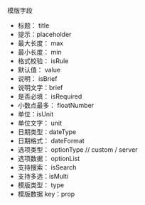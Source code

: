 模版字段

- 标题： title
- 提示：placeholder
- 最大长度： max
- 最小长度： min
- 格式校验： isRule
- 默认值： value
- 说明： isBrief
- 说明文字：brief
- 是否必填： isRequired
- 小数点最多： floatNumber
- 单位：isUnit
- 单位文字： unit
- 日期类型：dateType
- 日期格式： dateFormat
- 选项类型： optionType // custom / server
- 选项数据： optionList
- 支持搜索： isSearch
- 支持多选：isMulti
- 模版类型： type
- 模版数据 key：prop 


